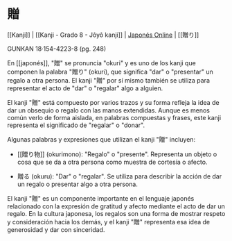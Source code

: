# 贈

[[Kanji]] | [[Kanji - Grado 8 - Jôyô kanji]] | [Japonés Online](http://japonesonline.com/kanjis/busqueda/?s=%E8%B4%88%E3%82%8A&x=0&y=0) | [[贈り]]

GUNKAN 18·154-4223-8 (pg. 248)
  
En [[japonés]], "贈" se pronuncia "okuri" y es uno de los kanji que componen la palabra "贈り" (okuri), que significa "dar" o "presentar" un regalo a otra persona. El kanji "贈" por sí mismo también se utiliza para representar el acto de "dar" o "regalar" algo a alguien.

El kanji "贈" está compuesto por varios trazos y su forma refleja la idea de dar un obsequio o regalo con las manos extendidas. Aunque es menos común verlo de forma aislada, en palabras compuestas y frases, este kanji representa el significado de "regalar" o "donar".

Algunas palabras y expresiones que utilizan el kanji "贈" incluyen:

- [[贈り物]] (okurimono): "Regalo" o "presente". Representa un objeto o cosa que se da a otra persona como muestra de cortesía o afecto.
    
- 贈る (okuru): "Dar" o "regalar". Se utiliza para describir la acción de dar un regalo o presentar algo a otra persona.
    

El kanji "贈" es un componente importante en el lenguaje japonés relacionado con la expresión de gratitud y afecto mediante el acto de dar un regalo. En la cultura japonesa, los regalos son una forma de mostrar respeto y consideración hacia los demás, y el kanji "贈" representa esa idea de generosidad y dar con sinceridad.
